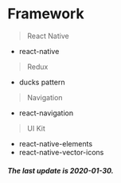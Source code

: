 # Framework
> React Native
- react-native

> Redux
- ducks pattern

> Navigation
- react-navigation

> UI Kit
- react-native-elements
- react-native-vector-icons

##### The last update is 2020-01-30.